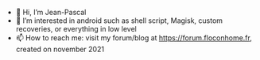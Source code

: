 - 👋 Hi, I’m Jean-Pascal
- 👀 I’m interested in android such as shell script, Magisk, custom recoveries, or everything in low level
- 📫 How to reach me: visit my forum/blog at https://forum.floconhome.fr, created on november 2021

<!---
floconhome/floconhome is a ✨ special ✨ repository because its `README.md` (this file) appears on your GitHub profile.
You can click the Preview link to take a look at your changes.
--->
